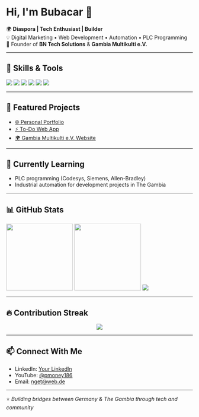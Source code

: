 # Hi, I'm Bubacar 👋  

🌍 **Diaspora | Tech Enthusiast | Builder**  
💡 Digital Marketing • Web Development • Automation • PLC Programming  
🚀 Founder of **BN Tech Solutions** & **Gambia Multikulti e.V.**  

---

## 🔧 Skills & Tools  
<p align="left">
  <img src="https://img.shields.io/badge/Code-JavaScript-yellow?logo=javascript" />
  <img src="https://img.shields.io/badge/Code-Python-blue?logo=python" />
  <img src="https://img.shields.io/badge/PLC-Ladder%20Logic-orange" />
  <img src="https://img.shields.io/badge/Tools-Git-black?logo=git" />
  <img src="https://img.shields.io/badge/Editor-VS%20Code-blue?logo=visualstudiocode" />
  <img src="https://img.shields.io/badge/Hosting-Vercel-black?logo=vercel" />
</p>

---

## 📌 Featured Projects  
- [🌐 Personal Portfolio](https://your-vercel-link.vercel.app)  
- [⚡ To-Do Web App](https://your-todo-link.vercel.app)  
- [🌍 Gambia Multikulti e.V. Website](https://your-gambia-link.vercel.app)  

---

## 🌱 Currently Learning  
- PLC programming (Codesys, Siemens, Allen-Bradley)  
- Industrial automation for development projects in The Gambia  

---

## 📊 GitHub Stats  
<!-- Stats -->
<img src="https://github-readme-stats.vercel.app/api?username=YOUR_USERNAME&show_icons=true&theme=radical&count_private=true&include_all_commits=true" height="180" />

<!-- Top Languages -->
<img src="https://github-readme-stats.vercel.app/api/top-langs/?username=YOUR_USERNAME&layout=compact&theme=radical" height="180" />

<!-- Streak -->
<img src="https://streak-stats.demolab.com/?user=YOUR_USERNAME&theme=radical" />


---

## 🔥 Contribution Streak  
<p align="center">
  <img src="https://streak-stats.demolab.com/?user=YOUR_USERNAME&theme=radical" />
</p>

---

## 📫 Connect With Me  
- LinkedIn: [Your LinkedIn](https://linkedin.com/in/your-link)  
- YouTube: [@pmoney186](https://youtube.com/@pmoney186)  
- Email: nget@web.de  

---
⭐️ *Building bridges between Germany & The Gambia through tech and community*
